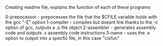 Creating readme file, explains the function of each of these programs

0-prepocessor - prepocesses the file that the $CFILE variable holds with the gcc "-E" option
1-compiler - compiles but doesnt link thanks to the -c option of gcc, outputs a .o file object
2-assembler - generates assembly code and outputs .s assembly code instructions
3-name - uses the .o option to output into a specfic file, in this case "cisfun"
